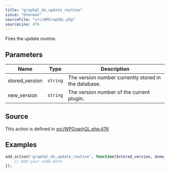 ```yaml
---
title: "graphql_do_update_routine"
since: "Unknown"
sourceFile: "src/WPGraphQL.php"
sourceLine: 476
---
```



Fires the update routine.

## Parameters

| Name | Type | Description |
|------|------|-------------|
| stored_version | `string` | The version number currently stored in the database. |
| new_version | `string` | The version number of the current plugin. |


## Source

This action is defined in [src/WPGraphQL.php:476](https://github.com/wp-graphql/wp-graphql/blob/develop/src/WPGraphQL.php#L476)


## Examples

```php
add_action('graphql_do_update_routine', function($stored_version, $new_version) {
    // Add your code here
});
```